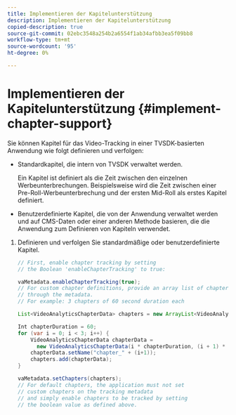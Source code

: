 ```yaml
---
title: Implementieren der Kapitelunterstützung
description: Implementieren der Kapitelunterstützung
copied-description: true
source-git-commit: 02ebc3548a254b2a6554f1ab34afbb3ea5f09bb8
workflow-type: tm+mt
source-wordcount: '95'
ht-degree: 0%

---
```


# Implementieren der Kapitelunterstützung {#implement-chapter-support}

Sie können Kapitel für das Video-Tracking in einer TVSDK-basierten Anwendung wie folgt definieren und verfolgen:

* Standardkapitel, die intern von TVSDK verwaltet werden.

  Ein Kapitel ist definiert als die Zeit zwischen den einzelnen Werbeunterbrechungen. Beispielsweise wird die Zeit zwischen einer Pre-Roll-Werbeunterbrechung und der ersten Mid-Roll als erstes Kapitel definiert.
* Benutzerdefinierte Kapitel, die von der Anwendung verwaltet werden und auf CMS-Daten oder einer anderen Methode basieren, die die Anwendung zum Definieren von Kapiteln verwendet.

1. Definieren und verfolgen Sie standardmäßige oder benutzerdefinierte Kapitel.

   ```java
   // First, enable chapter tracking by setting  
   // the Boolean 'enableChapterTracking' to true: 
   
   vaMetadata.enableChapterTracking(true); 
   // For custom chapter definitions, provide an array list of chapters  
   // through the metadata. 
   // For example: 3 chapters of 60 second duration each 
   
   List<VideoAnalyticsChapterData> chapters = new ArrayList<VideoAnalyticsChapterData>(); 
   
   Int chapterDuration = 60; 
   for (var i = 0; i < 3; i++) { 
       VideoAnalyticsChapterData chapterData =  
         new VideoAnalyticsChapterData(i * chapterDuration, (i + 1) * chapterDuration);  
       chapterData.setName("chapter_" + (i+1)); 
       chapters.add(chapterData); 
   } 
   
   vaMetadata.setChapters(chapters); 
   // For default chapters, the application must not set  
   // custom chapters on the tracking metadata 
   // and simply enable chapters to be tracked by setting  
   // the boolean value as defined above.
   ```
